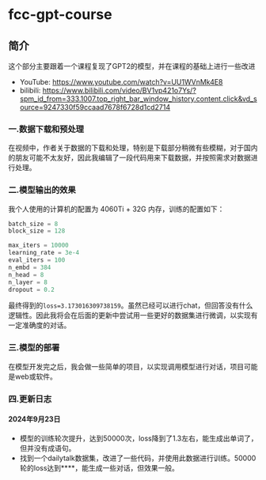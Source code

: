 # fcc-gpt-course

## 简介

这个部分主要跟着一个课程复现了GPT2的模型，并在课程的基础上进行一些改进

- YouTube: https://www.youtube.com/watch?v=UU1WVnMk4E8
- bilibili: https://www.bilibili.com/video/BV1vp421o7Ys/?spm_id_from=333.1007.top_right_bar_window_history.content.click&vd_source=9247330f59ccaad7678f6728d1cd2714

### 一.数据下载和预处理

在视频中，作者关于数据的下载和处理，特别是下载部分稍微有些模糊，对于国内的朋友可能不太友好，因此我编辑了一段代码用来下载数据，并按照需求对数据进行处理。

### 二.模型输出的效果

我个人使用的计算机的配置为 4060Ti + 32G 内存，训练的配置如下：

```python
batch_size = 8
block_size = 128

max_iters = 10000
learning_rate = 3e-4
eval_iters = 100
n_embd = 384
n_head = 8
n_layer = 8
dropout = 0.2
```

最终得到的`loss=3.173016309738159`。虽然已经可以进行chat，但回答没有什么逻辑性。因此我将会在后面的更新中尝试用一些更好的数据集进行微调，以实现有一定准确度的对话。

### 三.模型的部署

在模型开发完之后，我会做一些简单的项目，以实现调用模型进行对话，项目可能是web或软件。

### 四.更新日志

#### 2024年9月23日

- 模型的训练轮次提升，达到50000次，loss降到了1.3左右，能生成出单词了，但并没有成语句。
- 找到一个dailytalk数据集，改进了一些代码，并使用此数据进行训练。50000轮的loss达到****，能生成一些对话，但效果一般。